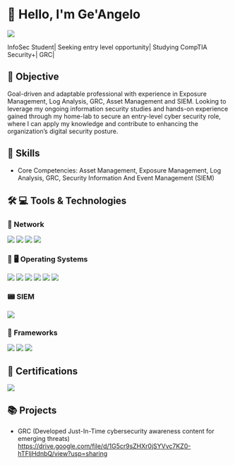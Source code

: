 # :wave: Hello, I'm Ge'Angelo
<a href="https://www.linkedin.com/in/geangelo-irby/"><img src="https://img.shields.io/badge/-Ge'AngeloIrby-0072b1?&style=for-the-badge&logo=linkedin&logoColor=white" /></a>



InfoSec Student| Seeking entry level opportunity| Studying CompTIA Security+| GRC|

## :dart: Objective


Goal-driven and adaptable professional with experience in Exposure Management, Log Analysis, GRC, Asset Management and SIEM. Looking to leverage my ongoing information security studies and hands-on experience gained through my home-lab to secure an entry-level cyber security role, where I can apply my knowledge and contribute to enhancing the organization’s digital security posture.


## :palms_up_together: Skills


* Core Competencies: Asset Management, Exposure Management, Log Analysis, GRC, Security Information And Event Management (SIEM)






## :hammer_and_wrench: :computer: Tools & Technologies


### :satellite: Network
<div>
    <img src="https://img.shields.io/badge/-Snort3-FF4500?&style=for-the-badge&logo=Snort3&logoColor=white" />
    <img src="https://img.shields.io/badge/-pfSense-1679A7?&style=for-the-badge&logo=pfSense&logoColor=white" />
    <img src="https://img.shields.io/badge/-Apache_Server-D22128?&style=for-the-badge&logo=Apache&logoColor=white" />
    <img src="https://img.shields.io/badge/-Metasploitable-3498DB?&style=for-the-badge&logo=Metasploitable&logoColor=white" />

    
 
</div>

### :iphone: :desktop_computer: Operating Systems
<div>
   <img src="https://img.shields.io/badge/-Windows-0078D6?&style=for-the-badge&logo=Windows&logoColor=white" />
   <img src="https://img.shields.io/badge/-Mac_OS-000000?&style=for-the-badge&logo=Apple&logoColor=white" />
   <img src="https://img.shields.io/badge/-Kali_Linux-557C94?&style=for-the-badge&logo=Kali_Linux&logoColor=white" />
   <img src="https://img.shields.io/badge/-Ubuntu-E95420?&style=for-the-badge&logo=Ubuntu&logoColor=white" />
   <img src="https://img.shields.io/badge/-Android-3DDC84?&style=for-the-badge&logo=Android&logoColor=white" />
   <img src="https://img.shields.io/badge/-iOS-000000?&style=for-the-badge&logo=Apple&logoColor=white" />
</div>

### :pager: SIEM
<div>

  <img src="https://img.shields.io/badge/-Splunk-000000?&style=for-the-badge&logo=Splunk&logoColor=white" />
  
</div>

### :white_square_button: Frameworks
<div>

  <img src="https://img.shields.io/badge/-NIST-00529B?&style=for-the-badge&logo=NIST&logoColor=white" />
  <img src="https://img.shields.io/badge/-CIS_18-1E4A75?&style=for-the-badge&logo=CIS&logoColor=white" />
  <img src="https://img.shields.io/badge/-MITRE_ATT&CK-000000?&style=for-the-badge&logo=MITRE&logoColor=white" />
  
</div>

## :scroll: Certifications

<div>
<img src="https://img.shields.io/badge/-XM_Cyber_Exposure_Management_Expert-98FF98?&style=for-the-badge&logoColor=white" />

</div>

## :books: Projects
- GRC (Developed Just-In-Time cybersecurity awareness content for emerging threats) https://drive.google.com/file/d/1G5cr9sZHXr0jSYVvc7KZ0-hTFljHdnbQ/view?usp=sharing



